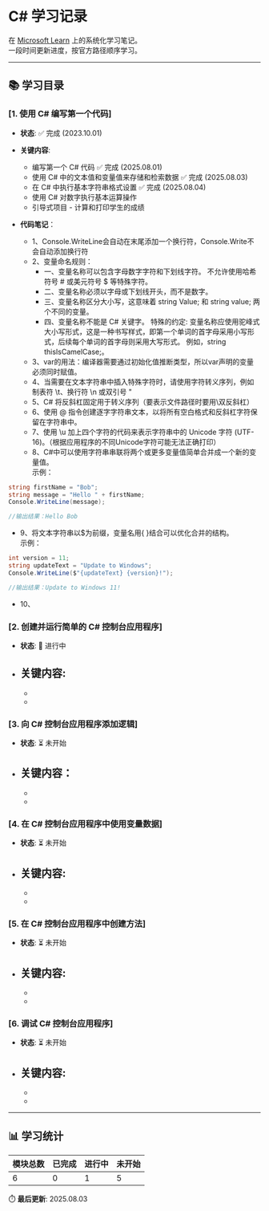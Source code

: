 # C# 学习记录

在 [Microsoft Learn](https://learn.microsoft.com/zh-cn/collections/yz26f8y64n7k07) 上的系统化学习笔记。  
一段时间更新进度，按官方路径顺序学习。

---

## 📚 学习目录
### [1. 使用 C# 编写第一个代码]
- **状态**: ✅ 完成 (2023.10.01)  
- **关键内容**:  
  - 编写第一个 C# 代码                         ✅ 完成 (2025.08.01)
  - 使用 C# 中的文本值和变量值来存储和检索数据   ✅ 完成 (2025.08.03)
  - 在 C# 中执行基本字符串格式设置              ✅ 完成 (2025.08.04)
  - 使用 C# 对数字执行基本运算操作
  - 引导式项目 - 计算和打印学生的成绩
- **代码笔记**：

  - 1、Console.WriteLine会自动在末尾添加一个换行符，Console.Write不会自动添加换行符
  - 2、变量命名规则：
    - 一、变量名称可以包含字母数字字符和下划线字符。 不允许使用哈希符号 # 或美元符号 $ 等特殊字符。
    - 二、变量名称必须以字母或下划线开头，而不是数字。
    - 三、变量名称区分大小写，这意味着 string Value; 和 string value; 两个不同的变量。
    - 四、变量名称不能是 C# 关键字。
特殊的约定:
变量名称应使用驼峰式大小写形式，这是一种书写样式，即第一个单词的首字母采用小写形式，后续每个单词的首字母则采用大写形式。 例如，string thisIsCamelCase;。
  - 3、var的用法：编译器需要通过初始化值推断类型，所以var声明的变量必须同时赋值。
  - 4、当需要在文本字符串中插入特殊字符时，请使用字符转义序列，例如制表符 \t、换行符 \n 或双引号 \"
  - 5、C# 将反斜杠固定用于转义序列（要表示文件路径时要用\\双反斜杠）
  - 6、使用 @ 指令创建逐字字符串文本，以将所有空白格式和反斜杠字符保留在字符串中。
  - 7、使用 \u 加上四个字符的代码来表示字符串中的 Unicode 字符 (UTF-16)。（根据应用程序的不同Unicode字符可能无法正确打印）
  - 8、C#中可以使用字符串串联将两个或更多变量值简单合并成一个新的变量值。  
示例：  
```csharp
string firstName = "Bob";
string message = "Hello " + firstName;
Console.WriteLine(message);

//输出结果：Hello Bob
```
   - 9、将文本字符串以$为前缀，变量名用{ }结合可以优化合并的结构。  
示例：  
```csharp
int version = 11;
string updateText = "Update to Windows";
Console.WriteLine($"{updateText} {version}!");

//输出结果：Update to Windows 11!
```
   - 10、





### [2. 创建并运行简单的 C# 控制台应用程序]
- **状态**: 🔄 进行中  
- **关键内容**:  
  - 
  - 
  - 

### [3. 向 C# 控制台应用程序添加逻辑]
- **状态**: ⏳ 未开始
- **关键内容**：
  -
  -
  -

### [4. 在 C# 控制台应用程序中使用变量数据]
- **状态**: ⏳ 未开始  
- **关键内容**:  
  - 
  - 
  - 

### [5. 在 C# 控制台应用程序中创建方法]
- **状态**: ⏳ 未开始  
- **关键内容**:  
  - 
  - 
  - 

### [6. 调试 C# 控制台应用程序]
- **状态**: ⏳ 未开始  
- **关键内容**:  
  - 
  - 
  - 

---

## 📊 学习统计
| 模块总数 | 已完成 | 进行中 | 未开始 |
|---------|--------|--------|--------|
| 6       | 0      | 1      | 5      |

⏱️ **最后更新**: 2025.08.03  